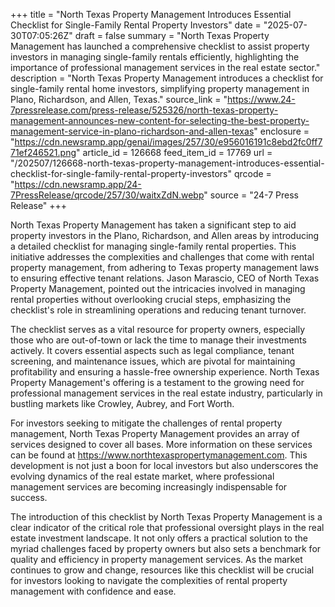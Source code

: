 +++
title = "North Texas Property Management Introduces Essential Checklist for Single-Family Rental Property Investors"
date = "2025-07-30T07:05:26Z"
draft = false
summary = "North Texas Property Management has launched a comprehensive checklist to assist property investors in managing single-family rentals efficiently, highlighting the importance of professional management services in the real estate sector."
description = "North Texas Property Management introduces a checklist for single-family rental home investors, simplifying property management in Plano, Richardson, and Allen, Texas."
source_link = "https://www.24-7pressrelease.com/press-release/525326/north-texas-property-management-announces-new-content-for-selecting-the-best-property-management-service-in-plano-richardson-and-allen-texas"
enclosure = "https://cdn.newsramp.app/genai/images/257/30/e956016191c8ebd2fc0ff771ef246521.png"
article_id = 126668
feed_item_id = 17769
url = "/202507/126668-north-texas-property-management-introduces-essential-checklist-for-single-family-rental-property-investors"
qrcode = "https://cdn.newsramp.app/24-7PressRelease/qrcode/257/30/waitxZdN.webp"
source = "24-7 Press Release"
+++

<p>North Texas Property Management has taken a significant step to aid property investors in the Plano, Richardson, and Allen areas by introducing a detailed checklist for managing single-family rental properties. This initiative addresses the complexities and challenges that come with rental property management, from adhering to Texas property management laws to ensuring effective tenant relations. Jason Marascio, CEO of North Texas Property Management, pointed out the intricacies involved in managing rental properties without overlooking crucial steps, emphasizing the checklist's role in streamlining operations and reducing tenant turnover.</p><p>The checklist serves as a vital resource for property owners, especially those who are out-of-town or lack the time to manage their investments actively. It covers essential aspects such as legal compliance, tenant screening, and maintenance issues, which are pivotal for maintaining profitability and ensuring a hassle-free ownership experience. North Texas Property Management's offering is a testament to the growing need for professional management services in the real estate industry, particularly in bustling markets like Crowley, Aubrey, and Fort Worth.</p><p>For investors seeking to mitigate the challenges of rental property management, North Texas Property Management provides an array of services designed to cover all bases. More information on these services can be found at <a href='https://www.northtexaspropertymanagement.com' rel='nofollow' target='_blank'>https://www.northtexaspropertymanagement.com</a>. This development is not just a boon for local investors but also underscores the evolving dynamics of the real estate market, where professional management services are becoming increasingly indispensable for success.</p><p>The introduction of this checklist by North Texas Property Management is a clear indicator of the critical role that professional oversight plays in the real estate investment landscape. It not only offers a practical solution to the myriad challenges faced by property owners but also sets a benchmark for quality and efficiency in property management services. As the market continues to grow and change, resources like this checklist will be crucial for investors looking to navigate the complexities of rental property management with confidence and ease.</p>